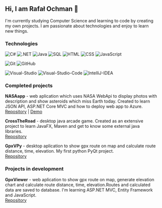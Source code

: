 ## Hi, I am Rafał Ochman 👋
I'm currently studying Computer Science and learning to code by creating my own projects. I am passionate about technologies and enjoy to learn new things.

### Technologies
![C#](https://img.shields.io/badge/-C%23-000?&logo=C-sharp&logoColor=239120)
![.NET](https://img.shields.io/badge/-%2ENET-000?&logo=%2ENET&logoColor=5C2D91)
![Java](https://img.shields.io/badge/-Java-000?&logo=Java&logoColor=007396)
![SQL](https://img.shields.io/badge/-SQL-000?&logo=Microsoft-SQL-Server&logoColor=CC2927)
![HTML](https://img.shields.io/badge/-HTML-000?&logo=Html5&logoColor=E34F26)
![CSS](https://img.shields.io/badge/-CSS-000?&logo=css3&logoColor=1572B6)
![JavaScript](https://img.shields.io/badge/-JavaScript-000?&logo=JavaScript&logoColor=F7DF1E)

![Git](https://img.shields.io/badge/-Git-000?&logo=Git&logoColor=F05032)
![GitHub](https://img.shields.io/badge/-GitHub-000?&logo=GitHub&logoColor=white)

![Visual-Studio](https://img.shields.io/badge/-Visual%20Studio-000?&logo=Visual-Studio&logoColor=5C2D91)
![Visual-Studio-Code](https://img.shields.io/badge/-Visual%20Studio%20Code-000?&logo=Visual-Studio-Code&logoColor=007ACC)
![IntelliJ-IDEA](https://img.shields.io/badge/-IntelliJ%20IDEA-000?&logo=IntelliJ-IDEA&logoColor=white)

### Completed projects
**NASAapp** - web aplication which uses NASA WebApi to display photos with description and show asteroids which miss Earth today. Created to learn JSON API, ASP.NET Core MVC and how to deploy web app to Azure.  
[Repository](https://github.com/rafalochman/NASAapp) | [Demo](https://nasaapp.azurewebsites.net)

**CrossTheRoad** - desktop java arcade game. Created as an extensive project to learn JavaFX, Maven and get to know some external java libraries.  
[Repository](https://github.com/rafalochman/crossTheRoad)

**GpxVPy** - desktop aplication to show gpx route on map and calculate route distance, time, elevation. My first python PyQt project.  
[Repository](https://github.com/rafalochman/gpxViewerPython)

### Projects in development
**GpxViewer** - web aplication to show gpx route on map, generate elevation chart and calculate route distance, time, elevation.Routes and calculated data are saved to database. I'm learning ASP.NET MVC, Entity Framework and JavaScript.  
[Repository](https://github.com/rafalochman/gpxViewer)
